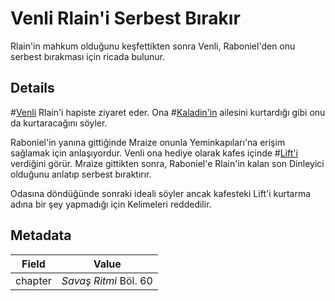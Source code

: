 # Venli Rlain'i Serbest Bırakır
Rlain'in mahkum olduğunu keşfettikten sonra Venli, Raboniel'den onu serbest bırakması için ricada bulunur.

## Details
#[Venli](characters/venli) Rlain'i hapiste ziyaret eder. Ona #[Kaladin'in](characters/kaladin) ailesini kurtardığı gibi onu da kurtaracağını söyler. 

Raboniel'in yanına gittiğinde Mraize onunla Yeminkapıları'na erişim sağlamak için anlaşıyordur. Venli ona hediye olarak kafes içinde #[Lift'i](characters/lift) verdiğini görür. Mraize gittikten sonra, Raboniel'e Rlain'in kalan son Dinleyici olduğunu anlatıp serbest bıraktırır.

Odasına döndüğünde sonraki ideali söyler ancak kafesteki Lift'i kurtarma adına bir şey yapmadığı için Kelimeleri reddedilir.

## Metadata
| Field | Value |
| ----- | ----- |
| chapter | *Savaş Ritmi* Böl. 60 |
